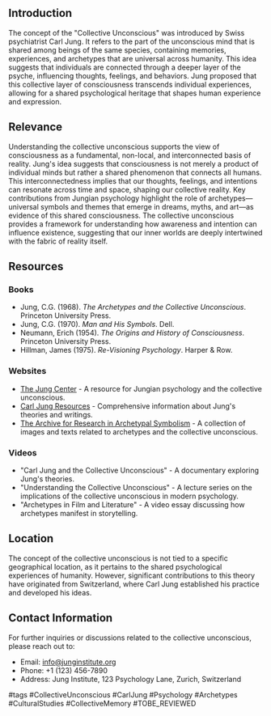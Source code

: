 ## Introduction

The concept of the "Collective Unconscious" was introduced by Swiss psychiatrist Carl Jung. It refers to the part of the unconscious mind that is shared among beings of the same species, containing memories, experiences, and archetypes that are universal across humanity. This idea suggests that individuals are connected through a deeper layer of the psyche, influencing thoughts, feelings, and behaviors. Jung proposed that this collective layer of consciousness transcends individual experiences, allowing for a shared psychological heritage that shapes human experience and expression.

## Relevance

Understanding the collective unconscious supports the view of consciousness as a fundamental, non-local, and interconnected basis of reality. Jung's idea suggests that consciousness is not merely a product of individual minds but rather a shared phenomenon that connects all humans. This interconnectedness implies that our thoughts, feelings, and intentions can resonate across time and space, shaping our collective reality. Key contributions from Jungian psychology highlight the role of archetypes—universal symbols and themes that emerge in dreams, myths, and art—as evidence of this shared consciousness. The collective unconscious provides a framework for understanding how awareness and intention can influence existence, suggesting that our inner worlds are deeply intertwined with the fabric of reality itself.

## Resources

### Books

- Jung, C.G. (1968). *The Archetypes and the Collective Unconscious*. Princeton University Press.
- Jung, C.G. (1970). *Man and His Symbols*. Dell.
- Neumann, Erich (1954). *The Origins and History of Consciousness*. Princeton University Press.
- Hillman, James (1975). *Re-Visioning Psychology*. Harper & Row.

### Websites

- [The Jung Center](https://www.junginstitute.org) - A resource for Jungian psychology and the collective unconscious.
- [Carl Jung Resources](https://www.carljung.net) - Comprehensive information about Jung's theories and writings.
- [The Archive for Research in Archetypal Symbolism](http://www.aras.org) - A collection of images and texts related to archetypes and the collective unconscious.

### Videos

- "Carl Jung and the Collective Unconscious" - A documentary exploring Jung's theories.
- "Understanding the Collective Unconscious" - A lecture series on the implications of the collective unconscious in modern psychology.
- "Archetypes in Film and Literature" - A video essay discussing how archetypes manifest in storytelling.

## Location

The concept of the collective unconscious is not tied to a specific geographical location, as it pertains to the shared psychological experiences of humanity. However, significant contributions to this theory have originated from Switzerland, where Carl Jung established his practice and developed his ideas.

## Contact Information

For further inquiries or discussions related to the collective unconscious, please reach out to:

- Email: info@junginstitute.org
- Phone: +1 (123) 456-7890
- Address: Jung Institute, 123 Psychology Lane, Zurich, Switzerland

#tags 
#CollectiveUnconscious #CarlJung #Psychology #Archetypes #CulturalStudies #CollectiveMemory #TOBE_REVIEWED
